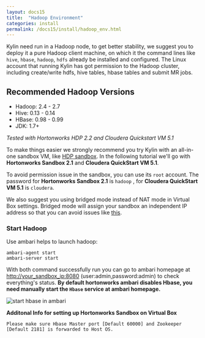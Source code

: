 ```yaml
---
layout: docs15
title:  "Hadoop Environment"
categories: install
permalink: /docs15/install/hadoop_env.html
---
```


Kylin need run in a Hadoop node, to get better stability, we suggest you to deploy it a pure Hadoop client machine, on which it the command lines like `hive`, `hbase`, `hadoop`, `hdfs` already be installed and configured. The Linux account that running Kylin has got permission to the Hadoop cluster, including create/write hdfs, hive tables, hbase tables and submit MR jobs. 

## Recommended Hadoop Versions

* Hadoop: 2.4 - 2.7
* Hive: 0.13 - 0.14
* HBase: 0.98 - 0.99
* JDK: 1.7+

_Tested with Hortonworks HDP 2.2 and Cloudera Quickstart VM 5.1_

To make things easier we strongly recommend you try Kylin with an all-in-one sandbox VM, like [HDP sandbox](http://hortonworks.com/products/hortonworks-sandbox/). In the following tutorial we'll go with **Hortonworks Sandbox 2.1** and **Cloudera QuickStart VM 5.1**. 

To avoid permission issue in the sandbox, you can use its `root` account. The password for **Hortonworks Sandbox 2.1** is `hadoop` , for **Cloudera QuickStart VM 5.1** is `cloudera`.

We also suggest you using bridged mode instead of NAT mode in Virtual Box settings. Bridged mode will assign your sandbox an independent IP address so that you can avoid issues like [this](https://github.com/KylinOLAP/Kylin/issues/12).

### Start Hadoop
Use ambari helps to launch hadoop:

```
ambari-agent start
ambari-server start
```

With both command successfully run you can go to ambari homepage at <http://your_sandbox_ip:8080> (user:admin,password:admin) to check everything's status. **By default hortonworks ambari disables Hbase, you need manually start the `Hbase` service at ambari homepage.**

![start hbase in ambari](https://raw.githubusercontent.com/KylinOLAP/kylinolap.github.io/master/docs/installation/starthbase.png)

**Additonal Info for setting up Hortonworks Sandbox on Virtual Box**

	Please make sure Hbase Master port [Default 60000] and Zookeeper [Default 2181] is forwarded to Host OS.
 